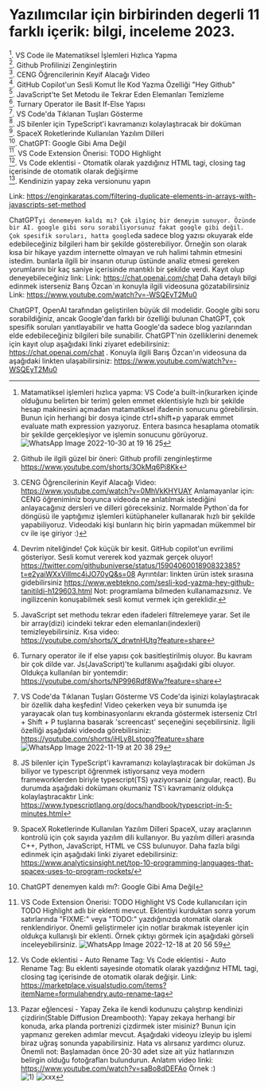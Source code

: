 # Yazılımcılar için birbirinden degerli 11 farklı içerik: bilgi, inceleme 2023.
 [^1]. VS Code ile Matematiksel İşlemleri Hızlıca Yapma<br>
 [^2]. Github Profilinizi Zenginleştirin<br>
 [^3]. CENG Öğrencilerinin Keyif Alacağı Video<br>
 [^4]. GitHub Copilot'un Sesli Komut İle Kod Yazma Özelliği "Hey Github"<br>
 [^5]. JavaScript'te Set Metodu ile Tekrar Eden Elemanları Temizleme<br>
 [^6]. Turnary Operator ile Basit If-Else Yapısı<br>
 [^7]. VS Code'da Tıklanan Tuşları Gösterme<br>
 [^8]. JS bilenler için TypeScript'i kavramanızı kolaylaştıracak bir doküman<br>
 [^9]. SpaceX Roketlerinde Kullanılan Yazılım Dilleri<br>
 [^10]. ChatGPT: Google Gibi Ama Değil<br>
 [^11]. VS Code Extension Önerisi: TODO Highlight<br>
 [^12]. Vs Code eklentisi - Otomatik olarak yazdığınız HTML tagi, closing tag içerisinde de otomatik olarak değişirme<br>
 [^13]. Kendinizin yapay zeka versionunu yapın

[^1]: Matamatiksel işlemleri hızlıca yapma: VS Code'a built-in(kurarken içinde olduğunu belirten bir terim) gelen emmet eklentisiyle hızlı bir şekilde hesap makinesini açmadan matamatiksel ifadenin sonucunu görebilirsin. Bunun için herhangi bir dosya içinde ctrl+shift+p yaparak emmet evaluate math expression yazıyoruz. Entera basınca hesaplama otomatik bir şekilde gerçekleşiyor ve işlemin sonucunu görüyoruz.
![WhatsApp Image 2022-10-30 at 19 16 25](https://user-images.githubusercontent.com/43602725/224565452-32063154-8f6c-4a0d-a87c-8d3aa25a896a.jpg)

   Link:
   https://enginkaratas.com/filtering-duplicate-elements-in-arrays-with-javascripts-set-method

[^2]: Github ile ilgili güzel bir öneri: Github profili zenginleştirme
   https://www.youtube.com/shorts/3OkMq6Pi8Kk

[^3]: CENG Öğrencilerinin Keyif Alacağı Video:
   https://www.youtube.com/watch?v=0MhVkKHYUAY
   Anlamayanlar için: CENG öğreniminiz boyunca videoda ne anlatılmak istediğini anlayacağınız dersleri ve dilleri göreceksiniz. Normalde Python`da for döngüsü ile yaptığımız işlemleri kütüphaneler kullanarak hızlı bir şekilde yapabiliyoruz. Videodaki kişi bunların hiç birin yapmadan mükemmel bir cv ile işe giriyor :)

[^4]: Devrim niteliğinde! Çok küçük bir kesit. GitHub copilot'un evrilimi gösteriyor. Sesli komut vererek kod yazmak gerçek oluyor! https://twitter.com/githubuniverse/status/1590406001890832385?t=e2yaiWXxVillmc4iJO70yQ&s=08
   Ayrıntılar: linkten ürün istek sırasına gidebilirsiniz
   https://www.webtekno.com/sesli-kod-yazma-hey-github-tanitildi-h129603.html
   Not: programlama bilmeden kullanamazsınız. Ve ingilizcenin konuşabilmek sesli komut vermek için gereklidir.

[^5]: JavaScript set methodu tekrar eden ifadeleri filtrelemeye yarar. Set ile bir array(dizi) icindeki tekrar eden elemanları(indexleri) temizleyebilirsiniz.
   Kısa video: https://youtube.com/shorts/X_drwtnHUtg?feature=share

[^6]: Turnary operator ile if else yapısı çok basitleştirilmiş oluyor. Bu kavram bir çok dilde var. Js(JavaScript)'te kullanımı aşağıdaki gibi oluyor. Oldukça kullanılan bir yontemdir: https://youtube.com/shorts/NP996Rdf8Ww?feature=share

[^7]: VS Code'da Tıklanan Tuşları Gösterme
   VS Code'da işinizi kolaylaştıracak bir özellik daha keşfedin! Video çekerken veya bir sunumda işe yarayacak olan tuş kombinasyonlarını ekranda göstermek isterseniz Ctrl + Shift + P tuşlarına basarak 'screencast' seçeneğini seçebilirsiniz. İlgili özelliği aşağıdaki videoda görebilirsiniz: https://youtube.com/shorts/iHLy8Lstopg?feature=share
![WhatsApp Image 2022-11-19 at 20 38 29](https://user-images.githubusercontent.com/43602725/224565491-9811951e-47ee-45ff-b13d-35990d579b0f.jpg)

[^8]: JS bilenler için TypeScript'i kavramanızı kolaylaştıracak bir doküman
   Js biliyor ve typescript öğrenmek istiyorsanız veya modern frameworklerden biriyle typescript(TS) yaziyorsaniz (angular, react). Bu durumda aşağıdaki dokümanı okumaniz TS'i kavramaniz oldukça kolaylaştıracaktır
   Link: https://www.typescriptlang.org/docs/handbook/typescript-in-5-minutes.html

[^9]: SpaceX Roketlerinde Kullanılan Yazılım Dilleri
   SpaceX, uzay araçlarının kontrolü için çok sayıda yazılım dili kullanıyor. Bu yazılım dilleri arasında C++, Python, JavaScript, HTML ve CSS bulunuyor. Daha fazla bilgi edinmek için aşağıdaki linki ziyaret edebilirsiniz: https://www.analyticsinsight.net/top-10-programming-languages-that-spacex-uses-to-program-rockets/

[^10]: ChatGPT denemyen kaldı mı?: Google Gibi Ama Değil

ChatGPT`yi denemeyen kaldı mı? Çok ilginç bir deneyim sunuyor. Özünde bir AI. google gibi soru sorabiliyorsunuz fakat google gibi değil. 
Çok spesifik soruları, hatta google`da sadece blog yazısı okuyarak elde edebileceğiniz bilgileri ham bir şekilde gösterebiliyor. Örneğin son olarak kısa bir hikaye yazdım internette olmayan ve ruh halimi tahmin etmesini istedim. bunlarla ilgili bir insanın oturup üstünde analiz etmesi gereken yorumlarını bir kaç saniye içerisinde mantıklı bir şekilde verdi.
Kayıt olup deneyebileceğiniz link:
Link: https://chat.openai.com/chat
Daha detaylı bilgi edinmek isterseniz Barış Özcan`ın konuyla ilgili videosuna gözatabilirsiniz
Link: https://www.youtube.com/watch?v=-WSQEyT2Mu0

ChatGPT, OpenAI tarafından geliştirilen büyük dil modelidir. Google gibi soru sorabildiğiniz, ancak Google'dan farklı bir özelliği bulunan ChatGPT, çok spesifik soruları yanıtlayabilir ve hatta Google'da sadece blog yazılarından elde edebileceğiniz bilgileri bile sunabilir. ChatGPT'nin özelliklerini denemek için kayıt olup aşağıdaki linki ziyaret edebilirsiniz: https://chat.openai.com/chat . Konuyla ilgili Barış Özcan'ın videosuna da aşağıdaki linkten ulaşabilirsiniz: https://www.youtube.com/watch?v=-WSQEyT2Mu0

[^11]: VS Code Extension Önerisi: TODO Highlight
    VS Code kullanıcıları için TODO Highlight adlı bir eklenti mevcut. Eklentiyi kurduktan sonra yorum satırlarında "FIXME:" veya "TODO:" yazdığınızda otomatik olarak renklendiriyor. Önemli geliştirmeler için notlar bırakmak isteyenler için oldukça kullanışlı bir eklenti. Örnek çıktıyı görmek için aşağıdaki görseli inceleyebilirsiniz.
![WhatsApp Image 2022-12-18 at 20 56 59](https://user-images.githubusercontent.com/43602725/224565505-f8b6fcb5-afe4-4d20-8b54-9de0238eb4e7.jpg)

[^12]: Vs Code eklentisi - Auto Rename Tag:
Vs Code eklentisi - Auto Rename Tag:
Bu eklenti sayesinde otomatik olarak yazdığınız HTML tagi, closing tag içerisinde de otomatik olarak değişir.
Link: https://marketplace.visualstudio.com/items?itemName=formulahendry.auto-rename-tag

[^13]: Pazar eğlencesi - Yapay Zeka ile kendi kodunuzu çalıştırıp kendinizi çizdirin(Stable Diffusion Dreambooth):
Yapay zekaya herhangi bir konuda, arka planda portrenizi çizdirmek ister misiniz? Bunun için yapmanız gereken adımlar mevcut. Aşağıdaki videoyu izleyip bu işlemi biraz uğraş sonunda yapabilirsiniz. Hata vs alırsanız yardımcı oluruz. 
Önemli not: Başlamadan önce 20-30 adet size ait yüz hatlarınızın belirgin olduğu fotoğrafları bulundurun.
Anlatım video linki: 
https://www.youtube.com/watch?v=saBo8dDEFAo 
Örnek :) <br>
![1)](https://user-images.githubusercontent.com/43602725/224567355-42285b90-63e0-4f83-b1f7-000ac652d5c0.png)
![xxx](https://user-images.githubusercontent.com/43602725/224567362-40dae0b1-805f-4dd0-a197-cc43e927d3a2.png)

